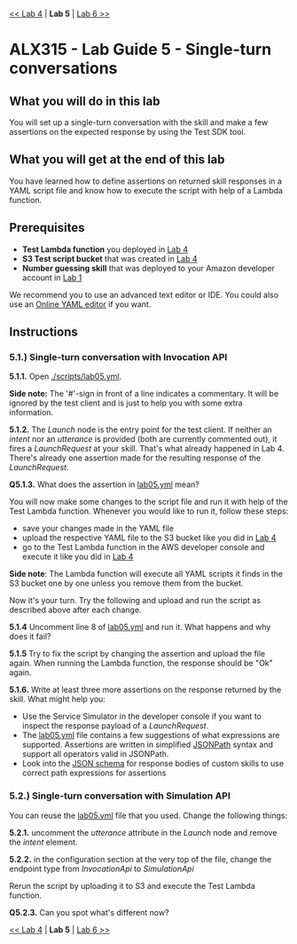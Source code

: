 [<< Lab 4](lab04.md) | **Lab 5** | [Lab 6 >>](lab06.md)

# ALX315 - Lab Guide 5 - Single-turn conversations

## **What you will do in this lab**
You will set up a single-turn conversation with the skill and make a few assertions on the expected response by using the Test SDK tool.

## **What you will get at the end of this lab**
You have learned how to define assertions on returned skill responses in a YAML script file and know how to execute the script with help of a Lambda function.

## **Prerequisites**

- **Test Lambda function** you deployed in [Lab 4](lab04.md)
- **S3 Test script bucket** that was created in [Lab 4](lab04.md)
- **Number guessing skill** that was deployed to your Amazon developer account in [Lab 1](lab01.md)

We recommend you to use an advanced text editor or IDE. You could also use an [Online YAML editor](https://codebeautify.org/yaml-validator) if you want.

## **Instructions**

### **5.1.) Single-turn conversation with Invocation API** 

**5.1.1.** Open [./scripts/lab05.yml](../scripts/lab05.yml). 

__Side note:__ The '#'-sign in front of a line indicates a commentary. It will be ignored by the test client and is just to help you with some extra information.

**5.1.2.** The _Launch_ node is the entry point for the test client. If neither an _intent_ nor an _utterance_ is provided (both are currently commented out), it fires a _LaunchRequest_ at your skill. That's what already happened in Lab 4. There's already one assertion made for the resulting response of the _LaunchRequest_. 

**Q5.1.3.** What does the assertion in [lab05.yml](../scripts/lab05.yml) mean?

You will now make some changes to the script file and run it with help of the Test Lambda function. Whenever you would like to run it, follow these steps:
- save your changes made in the YAML file
- upload the respective YAML file to the S3 bucket like you did in [Lab 4](lab04.md)
- go to the Test Lambda function in the AWS developer console and execute it like you did in [Lab 4](lab04.md)

__Side note__: The Lambda function will execute all YAML scripts it finds in the S3 bucket one by one unless you remove them from the bucket.

Now it's your turn. Try the following and upload and run the script as described above after each change.

**5.1.4** Uncomment line 8 of [lab05.yml](../scripts/lab05.yml) and run it. What happens and why does it fail? 

**5.1.5** Try to fix the script by changing the assertion and upload the file again. When running the Lambda function, the response should be "Ok" again.

**5.1.6.** Write at least three more assertions on the response returned by the skill. What might help you:
- Use the Service Simulator in the developer console if you want to inspect the response payload of a _LaunchRequest_. 
- The [lab05.yml](../scripts/lab05.yml) file contains a few suggestions of what expressions are supported. Assertions are written in simplified [JSONPath](http://goessner.net/articles/JsonPath/) syntax and support all operators valid in JSONPath.
- Look into the [JSON schema](https://developer.amazon.com/docs/custom-skills/request-and-response-json-reference.html#response-body-syntax) for response bodies of custom skills to use correct path expressions for assertions

### **5.2.) Single-turn conversation with Simulation API** 

You can reuse the [lab05.yml](../scripts/lab05.yml) file that you used. Change the following things:

**5.2.1.** uncomment the _utterance_ attribute in the _Launch_ node and remove the _intent_ element. 

**5.2.2.** in the configuration section at the very top of the file, change the endpoint type from _InvocationApi_ to _SimulationApi_

Rerun the script by uploading it to S3 and execute the Test Lambda function. 

**Q5.2.3.** Can you spot what's different now? 

[<< Lab 4](lab04.md) | **Lab 5** | [Lab 6 >>](lab06.md)
